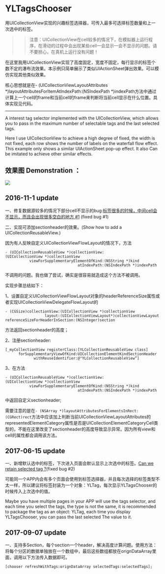 # YLTagsChooser
用UICollectionView实现的兴趣标签选择器，可传入最多可选择标签数量和上一次选中的标签。

>>注意：UICollectionView在cell较多的情况下，在模拟器上运行程序，在滑动的过程中会出现某些cell一会显示一会不显示的问题。请不要担心，在真机上运行没有问题！

在这里我用UICollectionView实现了高度固定，宽度不固定，每行显示的标签个数不定的瀑布流效果。本示例只简单展示了类似UIActionSheet弹出效果。可以模仿实现其他类似效果。

核心思想就是在- (UICollectionViewLayoutAttributes *)layoutAttributesForItemAtIndexPath:(NSIndexPath *)indexPath方法中通过计算上一个cell的frame和当前cell的frame来判断将当前cell显示在什么位置。具体实现见代码。

---
A interest tag selector implemented with the UICollectionView, which allows you to pass in the maximum number of selectable tags and the last selected tags.

Here I use UICollectionView to achieve a high degree of fixed, the width is not fixed, each row shows the number of labels on the waterfall flow effect. This example only shows a similar UIActionSheet pop-up effect. It also Can be imitated to achieve other similar effects.


## 效果图 Demonstration ：

![](https://github.com/lqcjdx/YLTagsChooser/blob/master/YLTagsChooser.gif)


## 2016-11-1 update

一、修复数据源较多的情况下部分cell不显示的bug:[标签很多的时候，中间cell会不显示，而且会出现很多空白的地方 #1](https://github.com/lqcjdx/YLTagsChooser/issues/1) (fixed bug #1)

二、实现可添加sectionheader的效果。(Show how to add a UICollectionReusableView.)

因为有人反映自定义UICollectionViewFlowLayout的情况下，方法

```OBJC
- (UICollectionReusableView *)collectionView:(UICollectionView *)collectionView    
           viewForSupplementaryElementOfKind:(NSString *)kind 
                                 atIndexPath:(NSIndexPath *)indexPath
```

不调用的问题。我也做了尝试，确实是很容易就造成这个方法不被调用。

实现步骤总结如下：

1、设置自定义UICollectionViewFlowLayout对象的headerReferenceSize属性或者实现UICollectionViewDelegateFlowLayout的

```OBJC
- (CGSize)collectionView:(UICollectionView *)collectionView 
                  layout:(UICollectionViewLayout*)collectionViewLayout 
referenceSizeForHeaderInSection:(NSInteger)section
```

方法返回sectionheader的高度；

2、注册sectionheader:

```OBJC
[_myCollectionView registerClass:[YLCollectionReusableView class]
      forSupplementaryViewOfKind:UICollectionElementKindSectionHeader 
             withReuseIdentifier:@"YLCollectionReusableView”]
```


3、在方法

```OBJC
- (UICollectionReusableView *)collectionView:(UICollectionView *)collectionView 
           viewForSupplementaryElementOfKind:(NSString *)kind 
                                 atIndexPath:(NSIndexPath *)indexPath
```

中返回自定义sectionheader;


需要注意的是在``- (NSArray *)layoutAttributesForElementsInRect:(CGRect)rect``方法中应该加上判断当前UICollectionViewLayoutAttributes的representedElementCategory属性是否是UICollectionElementCategoryCell类型的，不能在这里改变了sectionheader的高度导致显示异常。因为所有view和cell的属性都会调用该方法。

## 2017-06-15 update

一、新增默认选中的标签，下次进入页面会默认显示上次选中的标签。[Can we retain selected tag ?](https://github.com/lqcjdx/YLTagsChooser/issues/2)(fixed bug #2)

可能同一个APP内会有多个页面会使用到标签选择器，并且每次选择的标签类型不太一样，所以建议将标签封装为一个对象：YLTag，每次显示YLTagsChooser的时候传入上次选中的值。

Maybe you have multiple pages in your APP will use the tags selector, and each time you select the tags, the type is not the same, it is recommended to package the tag as an object: YLTag, each time you display YLTagsChooser, you can pass the last selected The value to it.


## 2017-09-07 update

一、支持多Section，每个section一个header，解决高度计算问题。使用方法：
将每个分区的数据单独放在一个数组中，最后这些数组都放在orignDataArray里面，调用以下方法传入数据即可。

```OBJC
[chooser refreshWithTags:orignDataArray selectedTags:selectedTags];
```

